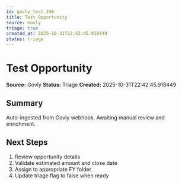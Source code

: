 ```yaml
---
id: govly_test_246
title: Test Opportunity
source: Govly
triage: true
created_at: 2025-10-31T22:42:45.918449
status: triage
---
```


# Test Opportunity

**Source:** Govly
**Status:** Triage
**Created:** 2025-10-31T22:42:45.918449

## Summary

Auto-ingested from Govly webhook. Awaiting manual review and enrichment.

## Next Steps

1. Review opportunity details
2. Validate estimated amount and close date
3. Assign to appropriate FY folder
4. Update triage flag to false when ready
